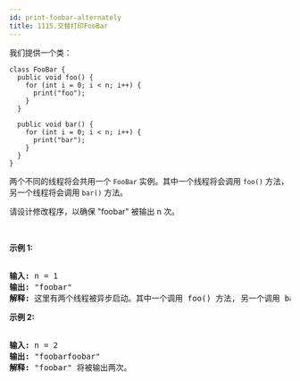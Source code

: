 ```yaml
---
id: print-foobar-alternately
title: 1115.交替打印FooBar
---
```

我们提供一个类：


```
class FooBar {
  public void foo() {
    for (int i = 0; i < n; i++) {
      print("foo");
    }
  }

  public void bar() {
    for (int i = 0; i < n; i++) {
      print("bar");
    }
  }
}
```

两个不同的线程将会共用一个 <code>FooBar</code> 实例。其中一个线程将会调用 <code>foo()</code> 方法，另一个线程将会调用 <code>bar()</code> 方法。

请设计修改程序，以确保 &#34;foobar&#34; 被输出 n 次。

 

**示例 1:**


<pre><br/><strong>输入:</strong> n = 1<br/><strong>输出:</strong> &#34;foobar&#34;<br/><strong>解释:</strong> 这里有两个线程被异步启动。其中一个调用 foo() 方法, 另一个调用 bar() 方法，&#34;foobar&#34; 将被输出一次。<br/></pre>

**示例 2:**


<pre><br/><strong>输入:</strong> n = 2<br/><strong>输出:</strong> &#34;foobarfoobar&#34;<br/><strong>解释:</strong> &#34;foobar&#34; 将被输出两次。<br/></pre>

